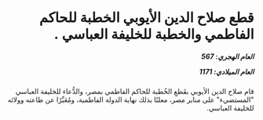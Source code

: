 <h1 dir="rtl">قطع صلاح الدين الأيوبي الخطبة للحاكم الفاطمي والخطبة للخليفة العباسي .</h1>

<h5 dir="rtl">العام الهجري:  567

العام الميلادي: 1171

</h5>

<p dir="rtl">قام صلاح الدين الأيوبي بقَطعِ الخُطبة للحاكم الفاطمي بمصر، والدُّعاء للخليفة العباسي "المستضيء" على منابر مصر، معلنًا بذلك نهاية الدولة الفاطمية، ومُعَبِّرًا عن طاعته وولائه للخليفة العباسي.</p></br>
